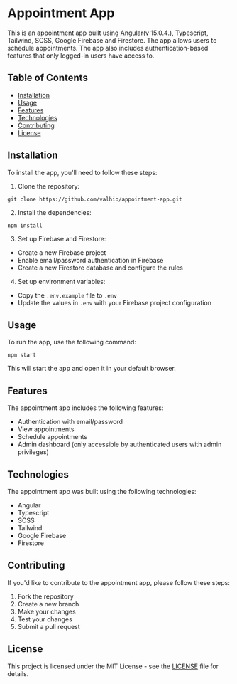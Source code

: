# Appointment App

This is an appointment app built using Angular(v 15.0.4.), Typescript, Tailwind, SCSS, Google Firebase and Firestore. The app allows users to schedule appointments. The app also includes authentication-based features that only logged-in users have access to.

## Table of Contents

- [Installation](#installation)
- [Usage](#usage)
- [Features](#features)
- [Technologies](#technologies)
- [Contributing](#contributing)
- [License](#license)

## Installation

To install the app, you'll need to follow these steps:

1. Clone the repository:
```properties
git clone https://github.com/valhio/appointment-app.git
```  

2. Install the dependencies:
```properties
npm install
```  

3. Set up Firebase and Firestore:

- Create a new Firebase project
- Enable email/password authentication in Firebase
- Create a new Firestore database and configure the rules

4. Set up environment variables:

- Copy the `.env.example` file to `.env`
- Update the values in `.env` with your Firebase project configuration

## Usage

To run the app, use the following command:
```properties
npm start
```  
This will start the app and open it in your default browser.

## Features

The appointment app includes the following features:

- Authentication with email/password
- View appointments
- Schedule appointments
- Admin dashboard (only accessible by authenticated users with admin privileges)

## Technologies

The appointment app was built using the following technologies:

- Angular
- Typescript
- SCSS
- Tailwind
- Google Firebase
- Firestore

## Contributing

If you'd like to contribute to the appointment app, please follow these steps:

1. Fork the repository
2. Create a new branch
3. Make your changes
4. Test your changes
5. Submit a pull request

## License

This project is licensed under the MIT License - see the [LICENSE](LICENSE) file for details.
